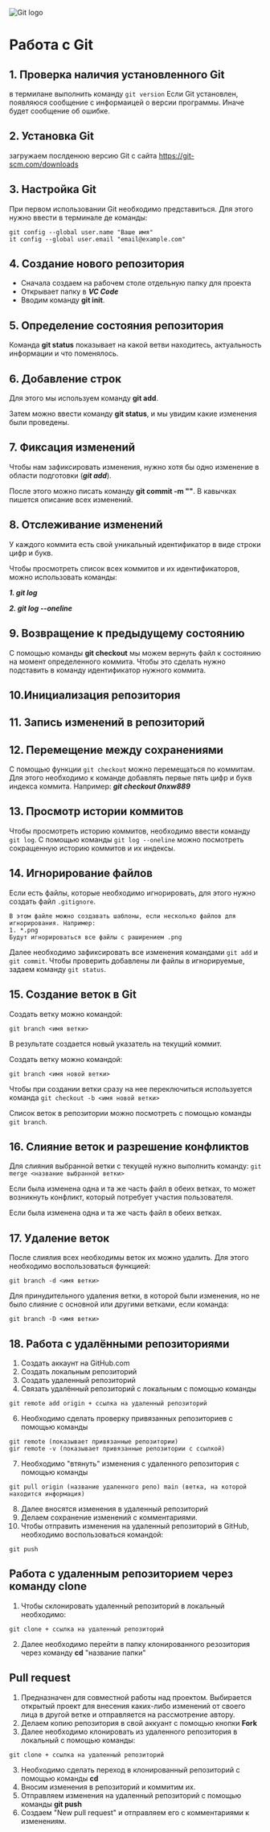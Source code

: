 ![Git logo](640px-Git-logo.png)
# Работа с Git

## 1. Проверка наличия установленного Git

в термилане выполнить команду  `git version`
Если Git установлен, появляюся сообщение с информаицей о версии программы. Иначе будет сообщение об ошибке.

## 2. Установка Git
загружаем послденюю версию Git с сайта https://git-scm.com/downloads 

## 3. Настройка Git
При первом использовании Git необходимо представиться. Для этого нужно ввести в терминале де команды:
```
git config --global user.name "Ваше имя"
it config --global user.email "email@example.com"
```

## 4. Создание нового репозитория
* Сначала создаем на рабочем столе отдельную папку для проекта
* Открывает папку в ***VC Code*** 
* Вводим команду **git init**. 

## 5. Определение состояния репозитория
Команда **git status** показывает на какой ветви находитесь, актуальность информации и что поменялось.

## 6. Добавление строк
Для этого мы используем команду **git add**. 

Затем можно ввести команду **git status**, и мы увидим какие изменения были проведены.

## 7. Фиксация изменений
Чтобы нам зафиксировать изменения, нужно хотя бы одно изменение в области подготовки (***git add***). 

После этого можно писать команду **git commit -m ""**. В кавычках пишется описание всех изменений.

## 8. Отслеживание изменений
У каждого коммита есть свой уникальный идентификатор в виде строки цифр и букв. 

Чтобы просмотреть список всех коммитов и их идентификаторов, можно использовать команды: 

***1. git log*** 

***2. git log --oneline***

## 9. Возвращение к предыдущему состоянию
С помощью команды **git checkout** мы можем вернуть файл к состоянию на момент определенного коммита. Чтобы это сделать нужно подставить в команду идентификатор нужного коммита.

## 10.Инициализация репозитория
## 11. Запись изменений в репозиторий
## 12. Перемещение между сохранениями
С помощью функции `git checkout` можно перемещаться по коммитам.
Для этого необходимо к команде добавлять первые пять цифр и букв индекса коммита. Например:
***git checkout 0nxw889***
## 13. Просмотр истории коммитов
Чтобы просмотреть историю коммитов, необходимо ввести команду `git log`. 
С помощью команды `git log --oneline` можно посмотреть сокращенную историю коммитов и их индексы.
## 14. Игнорирование файлов
Если есть файлы, которые необходимо игнорировать, для этого нужно создать файл `.gitignore`. 
```
В этом файле можно создавать шаблоны, если несколько файлов для игнорирования. Например:
1. *.png
Будут игнорироваться все файлы с раширением .png
```
Далее необходимо зафиксировать все изменения командами `git add` и `git commit`. Чтобы проверить добавлены ли файлы в игнорируемые, задаем команду `git status`.

## 15. Создание веток в Git
Создать ветку можно командой:
```
git branch <имя ветки>
```
В результате создается новый указатель на текущий коммит.

Создать ветку можно командой:
```
git branch <имя новой ветки>
```
Чтобы при создании ветки сразу на нее переключиться используется команда `git checkout -b <имя новой ветки>`

Список веток в репозитории можно посмотреть с помощью команды `git branch`.

## 16. Слияние веток и разрешение конфликтов
Для слияния выбранной ветки с текущей нужно выполнить команду:
`git merge <название выбранной ветки>`

Если была изменена одна и та же часть файл в обеих ветках, то может возникнуть конфликт, который потребует участия пользователя.

Если была изменена одна и та же часть файл в обеих ветках.

## 17. Удаление веток
После слиялия всех необходимы веток их можно удалить. Для этого необходимо воспользоваться функцией:
```
git branch -d <имя ветки>
```
Для принудительного удаления ветки, в которой были изменения, но не было слияние с основной или другими ветками, если команда:
```
git branch -D <имя ветки>
```
## 18. Работа с удалёнными репозиториями
1. Создать аккаунт на GitHub.com
2. Создать локальным репозиторий 
4. Создать удаленный репозиторий
5. Связать удалённый репозиторий с локальным с помощью команды
```
git remote add origin + ссылка на удаленный репозиторий
```
6. Необходимо сделать проверку привязанных репозиториев с помощью команды 
```
git remote (показывает привязанные репозитории)
gir remote -v (показывает привязанные репозитории с ссылкой)
```
7. Необходимо "втянуть" изменения с удаленного репозитория с помощью команды 
```
git pull origin (название удаленного репо) main (ветка, на которой находится информация)
```
8. Далее вносятся изменения в удаленный репозиторий
9. Делаем сохранение изменений с комментариями.
10. Чтобы отправить изменения на удаленный репозиторий в GitHub, необходимо воспользоваться командой:
```
git push
```
## Работа с удаленным репозиторием через команду **clone**
1. Чтобы склонировать удаленный репозиторий в локальный необходимо:
```
git clone + ссылка на удаленный репозиторий
```
2. Далее необходимо перейти в папку клонированного резозитория через команду **cd**  "название папки"
## Pull request
1. Предназначен для совместной работы над проектом. 
Выбирается открытый проект для внесения каких-либо изменений от своего лица в другой ветке и отправляется на рассмотрение автору.
1. Делаем копию репозитория в свой аккуант с помощью кнопки **Fork**
2. Далее необходимо клонировать из удаленного репозитория в локальный с помощью команды:
```
git clone + ссылка на удаленный репозиторий
```
3. Необходимо сделать переход в клонированный репозиторий с помощью команды **cd**
4. Вносим изменения в репозиторий и коммитим их. 
5. Отправляем изменения на удаленный репозиторий с помощью команды **git push**
6. Создаем "New pull request" и отправляем его с комментариями к изменениям. 